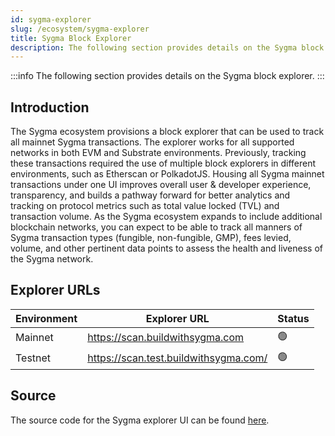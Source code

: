 ```yaml
---
id: sygma-explorer
slug: /ecosystem/sygma-explorer
title: Sygma Block Explorer
description: The following section provides details on the Sygma block explorer.
---
```


:::info
The following section provides details on the Sygma block explorer.
:::

## Introduction

The Sygma ecosystem provisions a block explorer that can be used to track all mainnet Sygma transactions. The explorer works for all supported networks in both EVM and Substrate environments. Previously, tracking these transactions required the use of multiple block explorers in different environments, such as Etherscan or PolkadotJS. Housing all Sygma mainnet transactions under one UI improves overall user & developer experience, transparency, and builds a pathway forward for better analytics and tracking on protocol metrics such as total value locked (TVL) and transaction volume. As the Sygma ecosystem expands to include additional blockchain networks, you can expect to be able to track all manners of Sygma transaction types (fungible, non-fungible, GMP), fees levied, volume, and other pertinent data points to assess the health and liveness of the Sygma network.

## Explorer URLs

| Environment    | Explorer URL                          | Status |  
|----------------|---------------------------------------|--------|
| Mainnet        | https://scan.buildwithsygma.com       | 🟢     |     
| Testnet        | https://scan.test.buildwithsygma.com/ | 🟢     |

## Source

The source code for the Sygma explorer UI can be found [here](https://github.com/sygmaprotocol/explorer-ui).